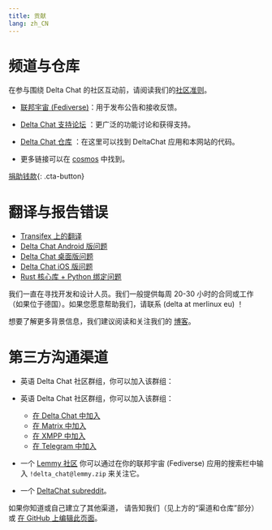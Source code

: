 ```yaml
---
title: 贡献
lang: zh_CN
---
```


# 频道与仓库

在参与围绕 Delta Chat 的社区互动前，请阅读我们的[社区准则](community-standards)。

- [联邦宇宙 (Fediverse)](https://chaos.social/web/@delta)：用于发布公告和接收反馈。

- [Delta Chat 支持论坛](https://support.delta.chat) ：更广泛的功能讨论和获得支持。

- [Delta Chat 仓库](https://github.com/deltachat/) ：在这里可以找到 DeltaChat 应用和本网站的代码。

- 更多链接可以在 [cosmos](https://cosmos.delta.chat) 中找到。

[捐助钱款](donate){: .cta-button}

# 翻译与报告错误

- [Transifex 上的翻译](https://www.transifex.com/delta-chat/public/)
- [Delta Chat Android 版问题](https://github.com/deltachat/deltachat-android/issues)
- [Delta Chat 桌面版问题](https://github.com/deltachat/deltachat-desktop/issues)
- [Delta Chat iOS 版问题](https://github.com/deltachat/deltachat-ios/issues)
- [Rust 核心库 + Python 绑定问题](https://github.com/deltachat/deltachat-core-rust/issues)

我们一直在寻找开发和设计人员。我们一般提供每周 20-30 小时的合同或工作（如果位于德国）。如果您愿意帮助我们，请联系 (delta at merlinux eu) ！ 

想要了解更多背景信息，我们建议阅读和关注我们的 [博客](https://delta.chat/en/blog)。


# 第三方沟通渠道

- 英语 Delta Chat 社区群组，你可以加入该群组：

- 英语 Delta Chat 社区群组，你可以加入该群组：
  * [在 Delta Chat 中加入](https://i.delta.chat/#6CBFF8FFD505C0FDEA20A66674F2916EA8FBEE99&a=invitebot%40nine.testrun.org&g=DC%20Community&x=y6dS91dlLLi&i=0bzEm4zAacX&s=GQQlKuqD-zH)
  * [在 Matrix 中加入](https://matrix.to/#/#Delta.Chat:matrix.org)
  * [在 XMPP 中加入](xmpp:deltachat-en@chat.disroot.org?join)
  * [在 Telegram 中加入](https://t.me/deltachat_community)

- 一个 [Lemmy 社区](https://lemmy.zip/c/delta_chat)
你可以通过在你的联邦宇宙 (Fediverse) 应用的搜索栏中输入 `!delta_chat@lemmy.zip` 来关注它。

- 一个 [DeltaChat subreddit](https://old.reddit.com/r/DeltaChat/)。

如果你知道或自己建立了其他渠道，
请告知我们（见上方的“渠道和仓库”部分）
或 [在 GitHub 上编辑此页面](https://github.com/deltachat/deltachat-pages/edit/master/en/contribute.md)。
